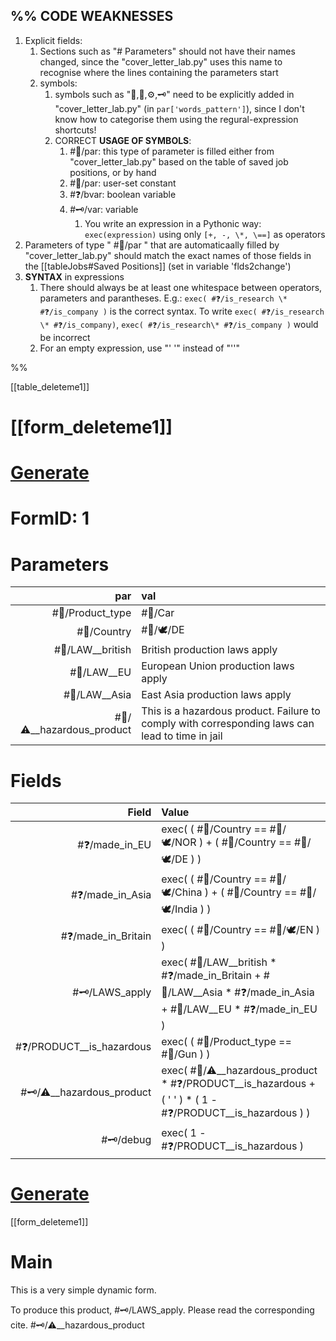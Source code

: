 
%% 
CODE WEAKNESSES
--

1. Explicit fields:
	1. Sections such as "# Parameters" should not have their names changed, since the "cover_letter_lab.py" uses this name to recognise where the lines containing the parameters start
	2. symbols: 
		1. symbols such as  "🏁,💬,⚙,🗝" need to be explicitly added in  "cover_letter_lab.py" (in `par['words_pattern']`), since I don't know how to categorise them using the regural-expression shortcuts!
		2. CORRECT **USAGE OF SYMBOLS**: 
			1. #🔰/par: this type of parameter is filled either from  "cover_letter_lab.py" based on the table of saved job positions, or by hand
			2. #🏁/par: user-set constant
			3. #❓/bvar: boolean variable
			4. #🗝/var: variable
				1. You write an expression in a Pythonic way: `exec(expression)` using only `[+, -, \*, \==]` as operators
2. Parameters of type " #🔰/par " that are automaticaally filled by  "cover_letter_lab.py" should match the exact names of those fields in the [[tableJobs#Saved Positions]] (set in variable 'flds2change')
3. **SYNTAX** in expressions
	1. There should always be at least one whitespace between operators, parameters and parantheses. E.g.: `exec( #❓/is_research \* #❓/is_company )` is the correct syntax. To write `exec( #❓/is_research \* #❓/is_company)`, `exec( #❓/is_research\* #❓/is_company )` would be incorrect
	2. For an empty expression, use "' '" instead of "''"

%%




[[table_deleteme1]]




# [[form_deleteme1]]	


 [Generate](<file:///C:\MARIOS\WORK\AUTOMATIONS\generate_Letter.bat>)
==


# FormID: 1

# Parameters
|                      par | val                                                                                             |
| ------------------------:|:----------------------------------------------------------------------------------------------- |
|         #🔰/Product_type | #🔅/Car |
|              #🔰/Country | #🏁/🕊/DE |
|         #🏁/LAW__british | British production laws apply                                                                   |
|              #🏁/LAW__EU | European Union production laws apply                                                            |
|            #🏁/LAW__Asia | East Asia  production laws apply                                                                |
| #🏁/⚠__hazardous_product | This is a hazardous product. Failure to comply with corresponding laws can lead to time in jail | 


# Fields

|                     Field | Value                                                                                                                    |
| -------------------------:|:------------------------------------------------------------------------------------------------------------------------ |
|            #❓/made_in_EU | exec( ( #🔰/Country \== #🏁/🕊/NOR  ) + ( #🔰/Country \== #🏁/🕊/DE ) )                                                    |
|          #❓/made_in_Asia | exec( ( #🔰/Country \== #🏁/🕊/China   ) + ( #🔰/Country \== #🏁/🕊/India ) )                                              |
|       #❓/made_in_Britain | exec( ( #🔰/Country \== #🏁/🕊/EN   )  )                                                                                  |
|             #🗝/LAWS_apply | exec( #🏁/LAW__british \* #❓/made_in_Britain + #🏁/LAW__Asia  \* #❓/made_in_Asia  + #🏁/LAW__EU  \* #❓/made_in_EU   ) |
| #❓/PRODUCT__is_hazardous | exec( ( #🔰/Product_type \==  #🔅/Gun ) )                                                                                |
|   #🗝/⚠__hazardous_product | exec( #🏁/⚠__hazardous_product  \* #❓/PRODUCT__is_hazardous + ( ' ' )  \* ( 1 - #❓/PRODUCT__is_hazardous ) )           |
|                  #🗝/debug | exec( 1 - #❓/PRODUCT__is_hazardous )                                                                                    |


 [Generate](<file:///C:\MARIOS\WORK\AUTOMATIONS\generate_Letter.bat>)
==

[[form_deleteme1]]	


# Main

This is a very simple dynamic form. 

To produce this product, #🗝/LAWS_apply. Please read the corresponding cite. #🗝/⚠__hazardous_product

